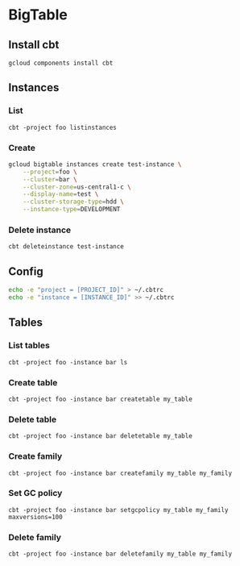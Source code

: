 # BigTable

## Install cbt

`gcloud components install cbt`

## Instances

### List

`cbt -project foo listinstances`

### Create

```bash
gcloud bigtable instances create test-instance \
    --project=foo \
    --cluster=bar \
    --cluster-zone=us-central1-c \
    --display-name=test \
    --cluster-storage-type=hdd \
    --instance-type=DEVELOPMENT
```

### Delete instance

`cbt deleteinstance test-instance`

## Config

```bash
echo -e "project = [PROJECT_ID]" > ~/.cbtrc
echo -e "instance = [INSTANCE_ID]" >> ~/.cbtrc
```

## Tables

### List tables

`cbt -project foo -instance bar ls`

### Create table

`cbt -project foo -instance bar createtable my_table`

### Delete table

`cbt -project foo -instance bar deletetable my_table`

### Create family

`cbt -project foo -instance bar createfamily my_table my_family`

### Set GC policy

`cbt -project foo -instance bar setgcpolicy my_table my_family maxversions=100`

### Delete family

`cbt -project foo -instance bar deletefamily my_table my_family`
